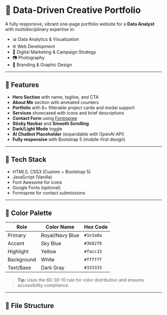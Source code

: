 # 🎨 Data-Driven Creative Portfolio

A fully responsive, vibrant one-page portfolio website for a **Data Analyst** with multidisciplinary expertise in:

- 📊 Data Analytics & Visualization
- 🌐 Web Development
- 📣 Digital Marketing & Campaign Strategy
- 📷 Photography
- 🎨 Branding & Graphic Design

---

## 🚀 Features

- **Hero Section** with name, tagline, and CTA
- **About Me** section with animated counters
- **Portfolio** with 8+ filterable project cards and modal support
- **Services** showcased with icons and brief descriptions
- **Contact Form** using [Formspree](https://formspree.io/)
- **Sticky Navbar** and **Smooth Scrolling**
- **Dark/Light Mode** toggle
- **AI Chatbot Placeholder** (expandable with OpenAI API)
- **Fully responsive** with Bootstrap 5 (mobile-first design)

---

## 🎯 Tech Stack

- HTML5, CSS3 (Custom + Bootstrap 5)
- JavaScript (Vanilla)
- Font Awesome for icons
- Google Fonts (optional)
- Formspree for contact submissions

---

## 🎨 Color Palette

| Role            | Color Name       | Hex Code    |
|------------------|------------------|-------------|
| Primary          | Royal/Navy Blue  | `#1e3a8a`   |
| Accent           | Sky Blue         | `#3b82f6`   |
| Highlight        | Yellow           | `#facc15`   |
| Background       | White            | `#ffffff`   |
| Text/Base        | Dark Gray        | `#333333`   |

> **Tip:** Uses the 60-30-10 rule for color distribution and ensures accessibility compliance.

---

## 📁 File Structure


